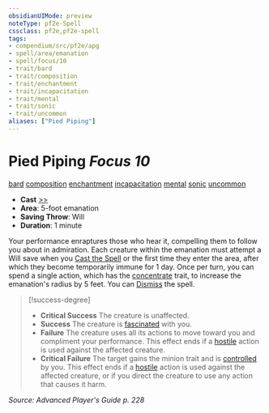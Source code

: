 ```yaml
---
obsidianUIMode: preview
noteType: pf2e-Spell
cssclass: pf2e,pf2e-spell
tags:
- compendium/src/pf2e/apg
- spell/area/emanation
- spell/focus/10
- trait/bard
- trait/composition
- trait/enchantment
- trait/incapacitation
- trait/mental
- trait/sonic
- trait/uncommon
aliases: ["Pied Piping"]
---
```

# Pied Piping *Focus 10*   
[bard](rules/traits/bard.md "Bard Class Trait")  [composition](rules/traits/composition.md "Composition Spell Trait")  [enchantment](rules/traits/enchantment.md "Enchantment School Trait")  [incapacitation](rules/traits/incapacitation.md "Incapacitation Effect Trait")  [mental](rules/traits/mental.md "Mental Effect Trait")  [sonic](rules/traits/sonic.md "Sonic Energy & Element Trait")  [uncommon](rules/traits/uncommon.md "Uncommon Rarity Trait")  

- **Cast** [>>](rules/core-rulebook/chapter-9-playing-the-game.md#Actions "Two-Action") 
- **Area**: 5-foot emanation
- **Saving Throw**: Will
- **Duration**: 1 minute

Your performance enraptures those who hear it, compelling them to follow you about in admiration. Each creature within the emanation must attempt a Will save when you [Cast the Spell](rules/actions/cast-a-spell.md) or the first time they enter the area, after which they become temporarily immune for 1 day. Once per turn, you can spend a single action, which has the [concentrate](rules/traits/concentrate.md "Concentrate Action & Ability Trait") trait, to increase the emanation's radius by 5 feet. You can [Dismiss](rules/actions/dismiss.md) the spell.

> [!success-degree] 
> - **Critical Success** The creature is unaffected.
> - **Success** The creature is [fascinated](rules/conditions.md#Fascinated) with you.
> - **Failure** The creature uses all its actions to move toward you and compliment your performance. This effect ends if a [hostile](rules/conditions.md#Hostile) action is used against the affected creature.
> - **Critical Failure** The target gains the minion trait and is [controlled](rules/conditions.md#Controlled) by you. This effect ends if a [hostile](rules/conditions.md#Hostile) action is used against the affected creature, or if you direct the creature to use any action that causes it harm.

*Source: Advanced Player's Guide p. 228*